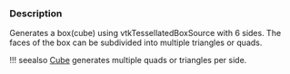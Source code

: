 ### Description

Generates a box(cube) using vtkTessellatedBoxSource with 6 sides. The faces of the box can be subdivided into multiple triangles or quads.

!!! seealso
    [Cube](/Python/GeometricObjects/Cube) generates multiple quads or triangles per side.
